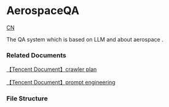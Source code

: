 # AerospaceQA

[CN](./README_cn.md)

The QA system which is based on LLM and about aerospace .

### Related Documents

[【Tencent Document】crawler plan](https://docs.qq.com/doc/DT3VubFhDenl5cVJj)

[【Tencent Document】prompt engineering](https://docs.qq.com/doc/DT2F0aXpyVkdaWUVI)

### File Structure

```

```

